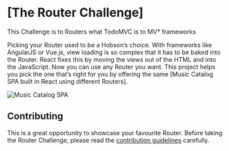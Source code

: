 # [The Router Challenge]
This Challenge is to Routers what TodoMVC is to MV* frameworks

Picking your Router used to be a Hobson’s choice. With frameworks like AngularJS or Vue.js, view loading is so complex that it has to be baked into the Router. React fixes this by moving the views out of the HTML and into the JavaScript. Now you can use any Router you want. This project helps you pick the one that’s right for you by offering the same [Music Catalog SPA built in React using different Routers].

![Music Catalog SPA](https://cloud.githubusercontent.com/assets/1761227/14918462/f9e6ad6a-0e1b-11e6-8ed8-fa410358e9bf.png)

## Contributing
This is a great opportunity to showcase your favourite Router. Before taking the Router Challenge, please read the [contribution guidelines](CONTRIBUTING.md) carefully.
